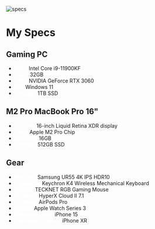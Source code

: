 ![specs](https://user-images.githubusercontent.com/101022772/197791663-15b80973-5429-48f9-8eb9-161c85d4a37f.png)

# My Specs

## Gaming PC

- <span style="color: white; font-weight: bold">CPU:</span> Intel Core i9-11900KF
- <span style="color: white; font-weight: bold">RAM:</span> 32GB
- <span style="color: white; font-weight: bold">GPU:</span> NVIDIA GeForce RTX 3060
- <span style="color: white; font-weight: bold">OS:</span> Windows 11
- <span style="color: white; font-weight: bold">Storage:</span> 1TB SSD

## M2 Pro MacBook Pro 16"

- <span style="color: white; font-weight: bold">Display:</span> 16-inch Liquid Retina XDR display
- <span style="color: white; font-weight: bold">Chip:</span> Apple M2 Pro Chip
- <span style="color: white; font-weight: bold">Memory:</span> 16GB
- <span style="color: white; font-weight: bold">Storage:</span> 512GB SSD

## Gear

- <span style="color: white; font-weight: bold">Monitor:</span> Samsung UR55 4K IPS HDR10
- <span style="color: white; font-weight: bold">Keyboard:</span> Keychron K4 Wireless Mechanical Keyboard
- <span style="color: white; font-weight: bold">Mouse:</span> TECKNET RGB Gaming Mouse
- <span style="color: white; font-weight: bold">Headset:</span> HyperX Cloud II 7.1
- <span style="color: white; font-weight: bold">Earbuds:</span> AirPods Pro
- <span style="color: white; font-weight: bold">Watch:</span> Apple Watch Series 3
- <span style="color: white; font-weight: bold">Primary phone:</span> iPhone 15
- <span style="color: white; font-weight: bold">Secondary phone:</span> iPhone XR

